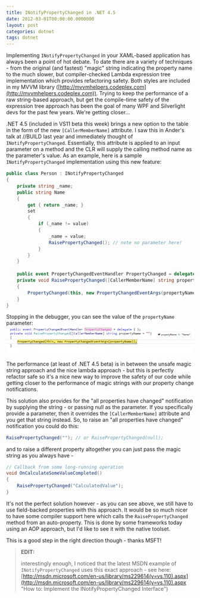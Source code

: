 ```yaml
---
title: INotifyPropertyChanged in .NET 4.5
date: 2012-03-01T00:00:00.0000000
layout: post
categories: dotnet
tags: dotnet
---
```


Implementing `INotifyPropertyChanged` in your XAML-based application has always been a point of hot debate. To date there are a variety of techniques - from the original (and fastest) "magic" string indicating the property name to the much slower, but compiler-checked Lambda expression tree implementation which provides refactoring safety. Both styles are included in my MVVM library ([http://mvvmhelpers.codeplex.com](http://mvvmhelpers.codeplex.com)). Trying to keep the performance of a raw string-based approach, but get the compile-time safety of the expression tree approach has been the goal of many WPF and Silverlight devs for the past few years. We're getting closer...

.NET 4.5 (included in VS11 beta this week) brings a new option to the table in the form of the new `[CallerMemberName]` attribute. I saw this in Ander's talk at //BUILD last year and immediately thought of `INotifyPropertyChanged`. Essentially, this attribute is applied to an input parameter on a method and the CLR will supply the calling method name as the parameter's value. As an example, here is a sample `INotifyPropertyChanged` implementation using this new feature:

```csharp
public class Person : INotifyPropertyChanged
{
    private string _name;
    public string Name
    {
        get { return _name; }
        set
        {
            if (_name != value)
            {
                _name = value;
                RaisePropertyChanged(); // note no parameter here!
            }
        }
    }

    public event PropertyChangedEventHandler PropertyChanged = delegate { };
    private void RaisePropertyChanged([CallerMemberName] string propertyName = "")
    {
        PropertyChanged(this, new PropertyChangedEventArgs(propertyName));
    }
}
```

Stopping in the debugger, you can see the value of the `propertyName` parameter: ![](/images/INPCPicture.png "INPCPicture")

The performance (at least of .NET 4.5 beta) is in between the unsafe magic string approach and the nice lambda approach - but this is perfectly refactor safe so it's a nice new way to improve the safety of our code while getting closer to the performance of magic strings with our property change notifications.

This solution also provides for the "all properties have changed" notification by supplying the string - or passing null as the parameter.  If you specifically provide a parameter, then it overrides the `[CallerMemberName]` attribute and you get that string instead.  So, to raise an "all properties have changed" notification you could do this:

```csharp
RaisePropertyChanged(""); // or RaisePropertyChanged(null);
```

and to raise a different property altogether you can just pass the magic string as you always have -

```csharp
// Callback from some long-running operation
void OnCalculateSomeValueCompleted()
{
    RaisePropertyChanged("CalculatedValue");
}
```

It's not the perfect solution however - as you can see above, we still have to use field-backed properties with this approach.  It would be so much nicer to have some compiler support here which calls the `RaisePropertyChanged` method from an auto-property.  This is done by some frameworks today using an AOP approach, but I'd like to see it with the native toolset.

This is a good step in the right direction though - thanks MSFT!

> **EDIT:**
>
> interestingly enough, I noticed that the latest MSDN example of `INotifyPropertyChanged` uses this exact approach - see here: [http://msdn.microsoft.com/en-us/library/ms229614(v=vs.110).aspx](http://msdn.microsoft.com/en-us/library/ms229614(v=vs.110).aspx "How to: Implement the INotifyPropertyChanged Interface")
